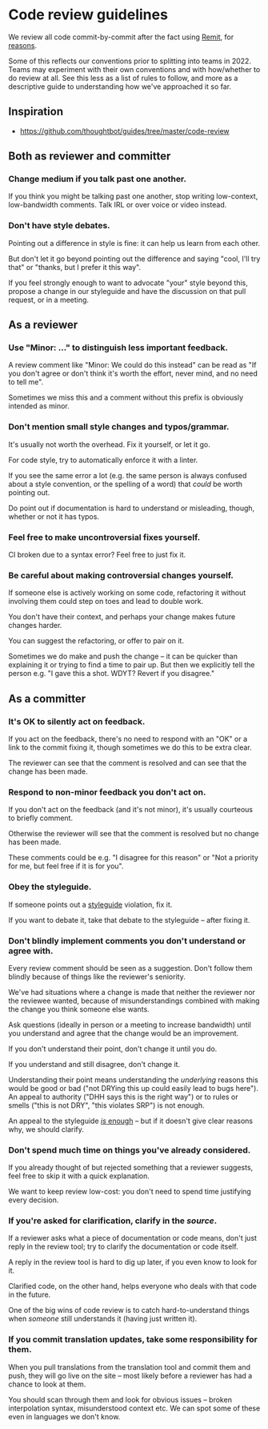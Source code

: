# Code review guidelines

We review all code commit-by-commit after the fact using [Remit](https://github.com/barsoom/ex-remit/), for [reasons](https://thepugautomatic.com/2014/02/code-review/).

Some of this reflects our conventions prior to splitting into teams in 2022. Teams may experiment with their own conventions and with how/whether to do review at all. See this less as a list of rules to follow, and more as a descriptive guide to understanding how we've approached it so far.

## Inspiration

* https://github.com/thoughtbot/guides/tree/master/code-review

## Both as reviewer and committer

### Change medium if you talk past one another.

If you think you might be talking past one another, stop writing low-context, low-bandwidth comments. Talk IRL or over voice or video instead.

### Don't have style debates.

Pointing out a difference in style is fine: it can help us learn from each other.

But don't let it go beyond pointing out the difference and saying "cool, I'll try that" or "thanks, but I prefer it this way".

If you feel strongly enough to want to advocate "your" style beyond this, propose a change in our styleguide and have the discussion on that pull request, or in a meeting.


## As a reviewer

### Use "Minor: …" to distinguish less important feedback.

A review comment like "Minor: We could do this instead" can be read as "If you don't agree or don't think it's worth the effort, never mind, and no need to tell me".

Sometimes we miss this and a comment without this prefix is obviously intended as minor.

### Don't mention small style changes and typos/grammar.

It's usually not worth the overhead. Fix it yourself, or let it go.

For code style, try to automatically enforce it with a linter.

If you see the same error a lot (e.g. the same person is always confused about a style convention, or the spelling of a word) that *could* be worth pointing out.

Do point out if documentation is hard to understand or misleading, though, whether or not it has typos.

### Feel free to make uncontroversial fixes yourself.

CI broken due to a syntax error? Feel free to just fix it.

### Be careful about making controversial changes yourself.

If someone else is actively working on some code, refactoring it without involving them could step on toes and lead to double work.

You don't have their context, and perhaps your change makes future changes harder.

You can suggest the refactoring, or offer to pair on it.

Sometimes we do make and push the change – it can be quicker than explaining it or trying to find a time to pair up. But then we explicitly tell the person e.g. "I gave this a shot. WDYT? Revert if you disagree."

## As a committer

### It's OK to silently act on feedback.

If you act on the feedback, there's no need to respond with an "OK" or a link to the commit fixing it, though sometimes we do this to be extra clear.

The reviewer can see that the comment is resolved and can see that the change has been made.

### Respond to non-minor feedback you don't act on.

If you don't act on the feedback (and it's not minor), it's usually courteous to briefly comment.

Otherwise the reviewer will see that the comment is resolved but no change has been made.

These comments could be e.g. "I disagree for this reason" or "Not a priority for me, but feel free if it is for you".

### Obey the styleguide.

If someone points out a [styleguide](/barsoom/devbook/tree/master/styleguide#how-and-when-to-follow-this-styleguide) violation, fix it.

If you want to debate it, take that debate to the styleguide – after fixing it.

### Don't blindly implement comments you don't understand or agree with.

Every review comment should be seen as a suggestion. Don't follow them blindly because of things like the reviewer's seniority.

We've had situations where a change is made that neither the reviewer nor the reviewee wanted, because of misunderstandings combined with making the change you think someone else wants.

Ask questions (ideally in person or a meeting to increase bandwidth) until you understand and agree that the change would be an improvement.

If you don't understand their point, don't change it until you do.

If you understand and still disagree, don't change it.

Understanding their point means understanding the *underlying* reasons this would be good or bad ("not DRYing this up could easily lead to bugs here"). An appeal to authority ("DHH says this is the right way") or to rules or smells ("this is not DRY", "this violates SRP") is not enough.

An appeal to the styleguide [*is* enough](#obey-the-styleguide) – but if it doesn't give clear reasons why, we should clarify.

### Don't spend much time on things you've already considered.

If you already thought of but rejected something that a reviewer suggests, feel free to skip it with a quick explanation.

We want to keep review low-cost: you don't need to spend time justifying every decision.

### If you're asked for clarification, clarify in the *source*.

If a reviewer asks what a piece of documentation or code means, don't just reply in the review tool; try to clarify the documentation or code itself.

A reply in the review tool is hard to dig up later, if you even know to look for it.

Clarified code, on the other hand, helps everyone who deals with that code in the future.

One of the big wins of code review is to catch hard-to-understand things when *someone* still understands it (having just written it).

### If you commit translation updates, take some responsibility for them.

When you pull translations from the translation tool and commit them and push, they will go live on the site – most likely before a reviewer has had a chance to look at them.

You should scan through them and look for obvious issues – broken interpolation syntax, misunderstood context etc. We can spot some of these even in languages we don't know.
